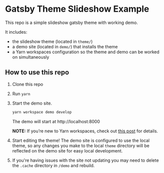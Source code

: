 # Gatsby Theme Slideshow Example

This repo is a simple slideshow gatsby theme with working demo.

It includes:
- the slideshow theme (located in `theme/`)
- a demo site (located in `demo/`) that installs the theme
- a Yarn workspaces configuration so the theme and demo can be worked on simultaneously

## How to use this repo

1.  Clone this repo

2.  Run `yarn`

3.  Start the demo site.
    ```sh
    yarn workspace demo develop
    ```

    The demo will start at http://localhost:8000

    **NOTE:** If you’re new to Yarn workspaces, check out [this post](https://www.gatsbyjs.org/blog/2019-05-22-setting-up-yarn-workspaces-for-theme-development/) for details.

4.  Start editing the theme! The demo site is configured to use the local theme, so any changes you make to the local `theme` directory will be reflected on the demo site for easy local development.

5.  If you're having issues with the site not updating you may need to delete the `.cache` directory in `/demo` and rebuild.
